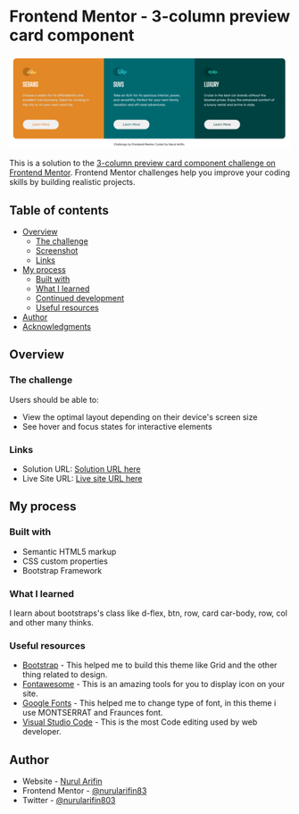 # Frontend Mentor - 3-column preview card component

![Design preview for the 3-column preview card component coding challenge](https://raw.githubusercontent.com/nurularifin83/column-preview-card/main/SS%20Result.png)

This is a solution to the [3-column preview card component challenge on Frontend Mentor](https://www.frontendmentor.io/solutions/reponsive-3-column-preview-card-component-built-with-bootstrap-wQrp3GRBVL). Frontend Mentor challenges help you improve your coding skills by building realistic projects.

## Table of contents

- [Overview](#overview)
    - [The challenge](#the-challenge)
    - [Screenshot](#screenshot)
    - [Links](#links)
- [My process](#my-process)
    - [Built with](#built-with)
    - [What I learned](#what-i-learned)
    - [Continued development](#continued-development)
    - [Useful resources](#useful-resources)
- [Author](#author)
- [Acknowledgments](#acknowledgments)

## Overview

### The challenge

Users should be able to:

- View the optimal layout depending on their device's screen size
- See hover and focus states for interactive elements

### Links

- Solution URL: [Solution URL here](https://www.frontendmentor.io/solutions/reponsive-3-column-preview-card-component-built-with-bootstrap-wQrp3GRBVL)
- Live Site URL: [Live site URL here](https://nurularifin83.github.io/column-preview-card/)

## My process

### Built with

- Semantic HTML5 markup
- CSS custom properties
- Bootstrap Framework

### What I learned

I learn about bootstraps's class like d-flex, btn, row, card car-body, row, col and other many thinks.

### Useful resources

- [Bootstrap](https://fontawesome.com/) - This helped me to build this theme like Grid and the other thing related to design.
- [Fontawesome](https://fontawesome.com/) - This is an amazing tools for you to display icon on your site.
- [Google Fonts](https://fonts.google.com/) - This helped me to change type of font, in this theme i use MONTSERRAT and Fraunces font.
- [Visual Studio Code](https://code.visualstudio.com/) - This is the most Code editing used by web developer.

## Author

- Website - [Nurul Arifin](https://github.com/nurularifin83)
- Frontend Mentor - [@nurularifin83](https://www.frontendmentor.io/profile/nurularifin83)
- Twitter - [@nurularifin803](https://twitter.com/nurularifin803)
